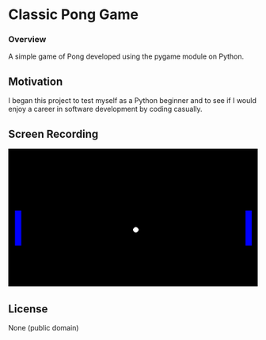 # Classic Pong Game
### Overview
A simple game of Pong developed using the pygame module on Python.

## Motivation
I began this project to test myself as a Python beginner and to see if I would enjoy a career in software development by coding casually. 

## Screen Recording
![Pong Game - Animated gif demo](pong-game.gif)

## License
None (public domain)
